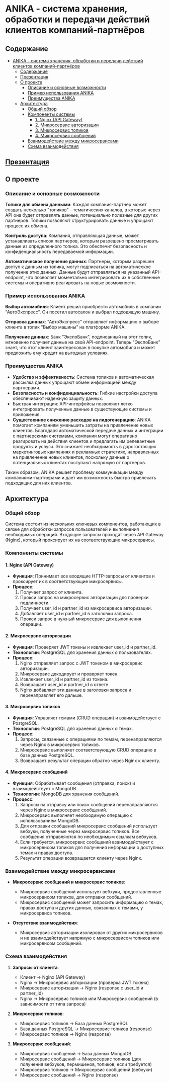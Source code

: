 # ANIKA - система хранения, обработки и передачи действий клиентов компаний-партнёров

## Содержание

- [ANIKA - система хранения, обработки и передачи действий клиентов компаний-партнёров](#anika---система-хранения-обработки-и-передачи-действий-клиентов-компаний-партнёров)
  - [Содержание](#содержание)
  - [Презентация](#презентация)
  - [О проекте](#о-проекте)
    - [Описание и основные возможности](#описание-и-основные-возможности)
    - [Пример использования ANIKA](#пример-использования-anika)
    - [Преимущества ANIKA](#преимущества-anika)
  - [Архитектура](#архитектура)
    - [Общий обзор](#общий-обзор)
    - [Компоненты системы](#компоненты-системы)
      - [1. Nginx (API Gateway)](#1-nginx-api-gateway)
      - [2. Микросервис авторизации](#2-микросервис-авторизации)
      - [3. Микросервис топиков](#3-микросервис-топиков)
      - [4. Микросервис сообщений](#4-микросервис-сообщений)
    - [Взаимодействие между микросервисами](#взаимодействие-между-микросервисами)
    - [Схема взаимодействия](#схема-взаимодействия)
  
## [Презентация](/presentation.pptx)

## О проекте

### Описание и основные возможности

**Топики для обмена данными**:
Каждая компания-партнер может создать несколько "топиков" - тематических каналов, в которые через API она будет отправлять данные, потенциально полезные для других партнеров. Топики позволяют структурировать данные и упрощают процесс их обмена.

**Контроль доступа**:
Компания, отправляющая данные, может устанавливать список партнеров, которым разрешено просматривать данные из определенного топика. Это обеспечит безопасность и конфиденциальность передаваемой информации.

**Автоматическое получение данных**:
Партнеры, которым разрешен доступ к данным из топика, могут подписаться на автоматическое получение этих данных. Данные будут отправляться на указанный API-endpoint, что позволяет моментально интегрировать их в собственные системы и оперативно реагировать на новые возможности.

### Пример использования ANIKA

**Выбор автомобиля**:
Клиент решил приобрести автомобиль в компании "АвтоЭкспресс". Он посетил автосалон и выбрал подходящую машину.

**Отправка данных**:
"АвтоЭкспресс" отправляет информацию о выборе клиента в топик "Выбор машины" на платформе ANIKA.

**Получение данных**:
Банк "ЭкспоБанк", подписанный на этот топик, мгновенно получает данные на свой API-endpoint. Теперь "ЭкспоБанк" знает, что этот клиент заинтересован в покупке автомобиля и может предложить ему кредит на выгодных условиях.

### Преимущества ANIKA

- **Удобство и эффективность**: Система топиков и автоматическая рассылка данных упрощают обмен информацией между партнерами.
- **Безопасность и конфиденциальность**: Гибкие настройки доступа обеспечивают надежную защиту данных.
- Быстрая интеграция: API-интерфейсы позволяют легко интегрировать полученные данные в существующие системы и приложения.
- **Существенное снижение расходов на лидогенерацию**: ANIKA помогает компаниям уменьшить затраты на привлечение новых клиентов. Благодаря автоматической передаче данных и интеграции с партнерскими системами, компании могут оперативно реагировать на действия клиентов и предлагать им релевантные продукты и услуги. Это снижает необходимость в дорогостоящих маркетинговых кампаниях и рекламных стратегиях, направленных на привлечение новых клиентов, поскольку данные о потенциальных клиентах поступают напрямую от партнеров.

Таким образом, ANIKA решает проблему коммуникации между компаниями-партнерами и дает им возможность быстро привлекать подходящих для них клиентов.

## Архитектура

### Общий обзор

Система состоит из нескольких ключевых компонентов, работающих в связке для обработки запросов пользователей и выполнения необходимых операций. Входящие запросы проходят через API Gateway (Nginx), который проксирует их на соответствующие микросервисы.

### Компоненты системы

#### 1. Nginx (API Gateway)

- **Функция**: Принимает все входящие HTTP-запросы от клиентов и проксирует их в соответствующие микросервисы.
- **Процесс**:
  1. Получает запрос от клиента.
  2. Прокси запрос на микросервис авторизации для проверки подлинности.
  3. Получает user_id и partner_id из микросервиса авторизации.
  4. Добавляет user_id и partner_id в заголовки запроса.
  5. Прокси запрос в нужный микросервис для выполнения операции.

#### 2. Микросервис авторизации

- **Функция**: Проверяет JWT токены и извлекает user_id и partner_id.
- **Технологии**: PostgreSQL для хранения данных о пользователях.
- **Процесс**:
  1. Nginx отправляет запрос с JWT токеном в микросервис авторизации.
  2. Микросервис декодирует и проверяет токен.
  3. Извлекает user_id и partner_id из токена.
  4. Возвращает user_id и partner_id в ответе.
  5. Nginx добавляет эти данные в заголовки запроса и перенаправляет его дальше.

#### 3. Микросервис топиков

- **Функция**: Управляет темами (CRUD операции) и взаимодействует с PostgreSQL.
- **Технологии**: PostgreSQL для хранения данных о темах.
- **Процесс**:
  1. Запросы, связанные с операциями по темам, перенаправляются через Nginx в микросервис топиков.
  2. Микросервис выполняет соответствующую CRUD операцию в базе данных PostgreSQL.
  3. Возвращает результат операции обратно через Nginx к клиенту.

#### 4. Микросервис сообщений

- **Функция**: Обрабатывает сообщения (отправка, поиск) и взаимодействует с MongoDB.
- **Технологии**: MongoDB для хранения сообщений.
- **Процесс**:
  1. Запросы на отправку или поиск сообщений перенаправляются через Nginx в микросервис сообщений.
  2. Микросервис выполняет необходимую операцию с использованием MongoDB.
  3. Для отправки сообщений микросервис сообщений использует вебхуки, полученные через микросервис топиков. Все сообщения отправляются по необходимым ссылкам вебхуков.
  4. Если требуется, микросервис сообщений взаимодействует с микросервисом топиков для получения информации о доступных темах и правах доступа.
  5. Результат операции возвращается клиенту через Nginx.

### Взаимодействие между микросервисами

- **Микросервис сообщений и микросервис топиков**:
  - Микросервис сообщений использует вебхуки, предоставленные микросервисом топиков, для отправки сообщений.
  - Микросервис сообщений может запросить информацию о темах, правах доступа и других данных, связанных с темами, у микросервиса топиков.
  
- **Отсутствие взаимодействия**:
  - Микросервис авторизации изолирован от других микросервисов и не взаимодействует напрямую с микросервисом топиков или микросервисом сообщений.

### Схема взаимодействия

1. **Запросы от клиента**:
   - Клиент → Nginx (API Gateway)
   - Nginx → Микросервис авторизации (проверка JWT токена)
   - Микросервис авторизации → Nginx (response с user_id и partner_id)
   - Nginx → Микросервис топиков или Микросервис сообщений (в зависимости от типа запроса)

2. **Микросервис топиков**:
   - Микросервис топиков → База данных PostgreSQL
   - База данных PostgreSQL → Микросервис топиков (response)
   - Микросервис топиков → Nginx (response)

3. **Микросервис сообщений**:
   - Микросервис сообщений → База данных MongoDB
   - Микросервис сообщений → Микросервис топиков (для получения вебхуков, пермишенов, топиков, если требуется)
   - Микросервис топиков → Микросервис сообщений (вебхуки)
   - Микросервис сообщений → Nginx (response)
